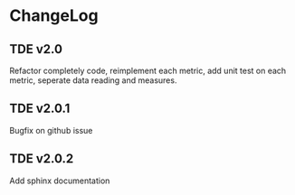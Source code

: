 ChangeLog
=========

TDE v2.0
--------

Refactor completely code, reimplement each metric, add unit test on each metric, 
seperate data reading and measures.

TDE v2.0.1
----------

Bugfix on github issue

TDE v2.0.2
----------

Add sphinx documentation

